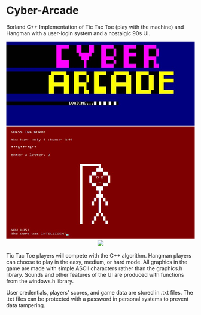 # Cyber-Arcade
Borland C++ Implementation of Tic Tac Toe (play with the machine) and Hangman with a user-login system and a nostalgic 90s UI.

<p align="center">
  <img src="https://github.com/nithishakumar/Cyber-Arcade/blob/main/UI%20Images/Cyber%20Arcade%20UI%201.jpg" />
  <img src="https://github.com/nithishakumar/Cyber-Arcade/blob/main/UI%20Images/Hangman%20UI%202.jpg" />
  <img src="https://user-images.githubusercontent.com/73742037/212495740-5377b1d9-ccd7-4997-b14e-1e27fc1f8055.png" />
</p>

Tic Tac Toe players will compete with the C++ algorithm. Hangman players can choose to play in the easy, medium, or hard mode.
All graphics in the game are made with simple ASCII characters rather than the graphics.h library. Sounds and other features of 
the UI are produced with functions from the windows.h library. 

User credentials, players' scores, and game data are stored in .txt files. The .txt files can be protected with a password in 
personal systems to prevent data tampering.

